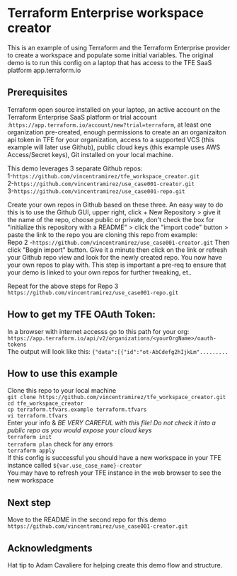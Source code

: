 # Terraform Enterprise workspace creator
This is an example of using Terraform and the Terraform Enterprise provider to create a workspace and populate some initial variables.  The original demo is to run this config on a laptop that has access to the TFE SaaS platform app.terraform.io

## Prerequisites 
Terraform open source installed on your laptop, an active account on the Terraform Enterprise SaaS platform or trial account :`https://app.terraform.io/account/new?trial=terraform`, at least one organization pre-created, enough permissions to create an an organizaiton api token in TFE for your organization, access to a supported VCS (this example will later use Github), public cloud keys (this example uses AWS Access/Secret keys), Git installed on your local machine.  

This demo leverages 3 separate Github repos:  
1-`https://github.com/vincentramirez/tfe_workspace_creator.git`  
2-`https://github.com/vincentramirez/use_case001-creator.git`  
3-`https://github.com/vincentramirez/use_case001-repo.git`  

Create your own repos in Github based on these three.  An easy way to do this is to use the Github GUI, upper right, click + New Repository > give it the name of the repo, choose public or private, don't check the box for "initialize this repository with a README" > click the "import code" button > paste the link to the repo you are cloning this repo from example:   
Repo 2 -`https://github.com/vincentramirez/use_case001-creator.git`
Then click "Begin import" button.  Give it a minute then click on the link or refresh your Github repo view and look for the newly created repo.  You now have your own repos to play with.  This step is important a pre-req to ensure that your demo is linked to your own repos for further tweaking, et.. 

Repeat for the above steps for Repo 3 `https://github.com/vincentramirez/use_case001-repo.git` 

## How to get my TFE OAuth Token:
In a browser with internet accesss go to this path for your org:  
`https://app.terraform.io/api/v2/organizations/<yourOrgName>/oauth-tokens`  
The output will look like this: `{"data":[{"id":"ot-AbCdefg2hIjkLm".........`  

## How to use this example
Clone this repo to your local machine   
`git clone https://github.com/vincentramirez/tfe_workspace_creator.git`  
`cd tfe_workspace_creator`  
`cp terraform.tfvars.example terraform.tfvars`  
`vi terraform.tfvars`  
Enter your info & *BE VERY CAREFUL with this file! Do not check it into a public repo as you would expose your cloud keys*  
`terraform init`  
`terraform plan` check for any errors     
`terraform apply`  
If this config is successful you should have a new workspace in your TFE instance called `${var.use_case_name}-creator`  
You may have to refresh your TFE instance in the web browser to see the new workspace
## Next step
Move to the README in the second repo for this demo  
`https://github.com/vincentramirez/use_case001-creator.git`  

## Acknowledgments
Hat tip to Adam Cavaliere for helping create this demo flow and structure. 
